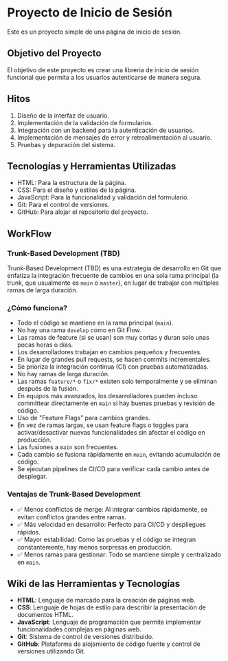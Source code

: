 # Proyecto de Inicio de Sesión

Este es un proyecto simple de una página de inicio de sesión.

## Objetivo del Proyecto

El objetivo de este proyecto es crear una libreria de inicio de sesión funcional que permita a los usuarios autenticarse de manera segura.

## Hitos

1. Diseño de la interfaz de usuario.
2. Implementación de la validación de formularios.
3. Integración con un backend para la autenticación de usuarios.
4. Implementación de mensajes de error y retroalimentación al usuario.
5. Pruebas y depuración del sistema.

## Tecnologías y Herramientas Utilizadas

- HTML: Para la estructura de la página.
- CSS: Para el diseño y estilos de la página.
- JavaScript: Para la funcionalidad y validación del formulario.
- Git: Para el control de versiones.
- GitHub: Para alojar el repositorio del proyecto.

## WorkFlow

### Trunk-Based Development (TBD)

Trunk-Based Development (TBD) es una estrategia de desarrollo en Git que enfatiza la integración frecuente de cambios en una sola rama principal (la trunk, que usualmente es `main` o `master`), en lugar de trabajar con múltiples ramas de larga duración.

### ¿Cómo funciona?

- Todo el código se mantiene en la rama principal (`main`).
- No hay una rama `develop` como en Git Flow.
- Las ramas de feature (si se usan) son muy cortas y duran solo unas pocas horas o días.
- Los desarrolladores trabajan en cambios pequeños y frecuentes.
- En lugar de grandes pull requests, se hacen commits incrementales.
- Se prioriza la integración continua (CI) con pruebas automatizadas.
- No hay ramas de larga duración.
- Las ramas `feature/*` o `fix/*` existen solo temporalmente y se eliminan después de la fusión.
- En equipos más avanzados, los desarrolladores pueden incluso committear directamente en `main` si hay buenas pruebas y revisión de código.
- Uso de "Feature Flags" para cambios grandes.
- En vez de ramas largas, se usan feature flags o toggles para activar/desactivar nuevas funcionalidades sin afectar el código en producción.
- Las fusiones a `main` son frecuentes.
- Cada cambio se fusiona rápidamente en `main`, evitando acumulación de código.
- Se ejecutan pipelines de CI/CD para verificar cada cambio antes de desplegar.

### Ventajas de Trunk-Based Development

- ✅ Menos conflictos de merge: Al integrar cambios rápidamente, se evitan conflictos grandes entre ramas.
- ✅ Más velocidad en desarrollo: Perfecto para CI/CD y despliegues rápidos.
- ✅ Mayor estabilidad: Como las pruebas y el código se integran constantemente, hay menos sorpresas en producción.
- ✅ Menos ramas para gestionar: Todo se mantiene simple y centralizado en `main`.


## Wiki de las Herramientas y Tecnologías

- **HTML**: Lenguaje de marcado para la creación de páginas web.
- **CSS**: Lenguaje de hojas de estilo para describir la presentación de documentos HTML.
- **JavaScript**: Lenguaje de programación que permite implementar funcionalidades complejas en páginas web.
- **Git**: Sistema de control de versiones distribuido.
- **GitHub**: Plataforma de alojamiento de código fuente y control de versiones utilizando Git.